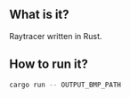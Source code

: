 ## What is it?

Raytracer written in Rust.

## How to run it?

```bash
cargo run -- OUTPUT_BMP_PATH
```
